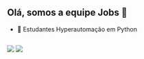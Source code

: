 ## Olá, somos a equipe Jobs 🚀

- 🌱 Estudantes Hyperautomação em Python
  
  ##
  
<div> 
  <a href="https://equipejobs-zlacademy.blogspot.com" target="_blank"><img src="https://img.shields.io/badge/Blogger-F57D00?style=for-the-badge&logo=blogger&logoColor=white" target="_blank"></a>
  <a href = "mailto:equipejobs.zl@gmail.com"><img src="https://img.shields.io/badge/-Gmail-%23333?style=for-the-badge&logo=gmail&logoColor=white" target="_blank"></a>
  
</div>

##



